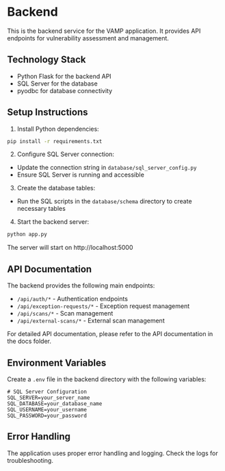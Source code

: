 # Backend

This is the backend service for the VAMP application. It provides API endpoints for vulnerability assessment and management.

## Technology Stack

- Python Flask for the backend API
- SQL Server for the database
- pyodbc for database connectivity

## Setup Instructions

1. Install Python dependencies:
```bash
pip install -r requirements.txt
```

2. Configure SQL Server connection:
- Update the connection string in `database/sql_server_config.py`
- Ensure SQL Server is running and accessible

3. Create the database tables:
- Run the SQL scripts in the `database/schema` directory to create necessary tables

4. Start the backend server:
```bash
python app.py
```

The server will start on http://localhost:5000

## API Documentation

The backend provides the following main endpoints:

- `/api/auth/*` - Authentication endpoints
- `/api/exception-requests/*` - Exception request management
- `/api/scans/*` - Scan management
- `/api/external-scans/*` - External scan management

For detailed API documentation, please refer to the API documentation in the docs folder.

## Environment Variables

Create a `.env` file in the backend directory with the following variables:

```env
# SQL Server Configuration
SQL_SERVER=your_server_name
SQL_DATABASE=your_database_name
SQL_USERNAME=your_username
SQL_PASSWORD=your_password
```

## Error Handling

The application uses proper error handling and logging. Check the logs for troubleshooting. 
